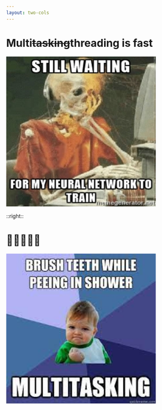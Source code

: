 ```yaml
---
layout: two-cols
---
```


# Multi~~tasking~~threading is fast 

<img alt="skeleton" src="/images/waiting.jpg" style="width: 400px; height: 400px" />

::right::

# 🏃🐎🏇🐇🚀

<img alt="multitask" src="/images/multitask.jpg" style="width: 400px; height: 400px" />
